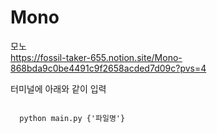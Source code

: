 # Mono
모노     
https://fossil-taker-655.notion.site/Mono-868bda9c0be4491c9f2658acded7d09c?pvs=4

터미널에 아래와 같이 입력   
<pre>
<code>
  python main.py {'파일명'}
</code>
</pre>
